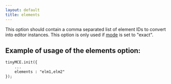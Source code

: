 ```yaml
---
layout: default
title: elements
---
```


This option should contain a comma separated list of element IDs to convert into editor instances. This option is only used if [mode](../configuration/Configuration3x@mode) is set to "exact".

## Example of usage of the elements option:

```html
tinyMCE.init({
	...
	elements : "elm1,elm2"
});
```